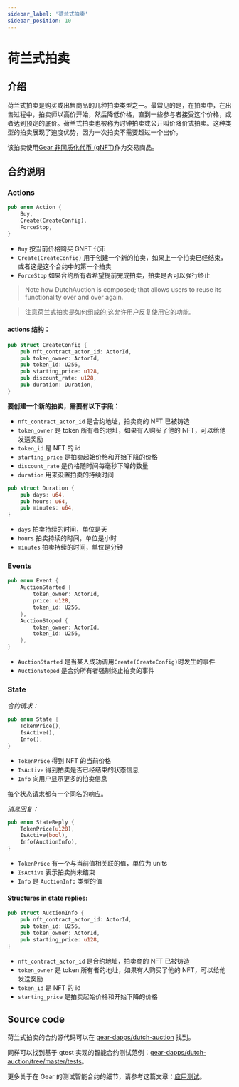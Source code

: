 ```yaml
---
sidebar_label: '荷兰式拍卖'
sidebar_position: 10
---
```


# 荷兰式拍卖

## 介绍

荷兰式拍卖是购买或出售商品的几种拍卖类型之一。最常见的是，在拍卖中，在出售过程中，拍卖师以高价开始，然后降低价格，直到一些参与者接受这个价格，或者达到预定的底价。荷兰式拍卖也被称为时钟拍卖或公开叫价降价式拍卖。这种类型的拍卖展现了速度优势，因为一次拍卖不需要超过一个出价。<br/>

该拍卖使用[Gear 非同质化代币 (gNFT)](/examples/gnft-721)作为交易商品。

## 合约说明

### Actions

```rust
pub enum Action {
    Buy,
    Create(CreateConfig),
    ForceStop,
}
```

- `Buy` 按当前价格购买 GNFT 代币
- `Create(CreateConfig)` 用于创建一个新的拍卖，如果上一个拍卖已经结束，或者这是这个合约中的第一个拍卖<br/>
- `ForceStop` 如果合约所有者希望提前完成拍卖，拍卖是否可以强行终止

> Note how DutchAuction is composed; that allows users to reuse its functionality over and over again.

> 注意荷兰式拍卖是如何组成的;这允许用户反复使用它的功能。

#### actions 结构：

```rust
pub struct CreateConfig {
    pub nft_contract_actor_id: ActorId,
    pub token_owner: ActorId,
    pub token_id: U256,
    pub starting_price: u128,
    pub discount_rate: u128,
    pub duration: Duration,
}
```

**要创建一个新的拍卖，需要有以下字段：**

- `nft_contract_actor_id` 是合约地址，拍卖商的 NFT 已被铸造
- `token_owner` 是 token 所有者的地址，如果有人购买了他的 NFT，可以给他发送奖励
- `token_id` 是 NFT 的 id
- `starting_price` 是拍卖起始价格和开始下降的价格
- `discount_rate` 是价格随时间每毫秒下降的数量
- `duration` 用来设置拍卖的持续时间

```rust
pub struct Duration {
    pub days: u64,
    pub hours: u64,
    pub minutes: u64,
}
```

- `days` 拍卖持续的时间，单位是天
- `hours` 拍卖持续的时间，单位是小时
- `minutes` 拍卖持续的时间，单位是分钟

### Events

```rust
pub enum Event {
    AuctionStarted {
        token_owner: ActorId,
        price: u128,
        token_id: U256,
    },
    AuctionStoped {
        token_owner: ActorId,
        token_id: U256,
    },
}
```

- `AuctionStarted` 是当某人成功调用`Create(CreateConfig)`时发生的事件
- `AuctionStoped` 是合约所有者强制终止拍卖的事件

### State

_合约请求：_

```rust
pub enum State {
    TokenPrice(),
    IsActive(),
    Info(),
}
```

- `TokenPrice` 得到 NFT 的当前价格
- `IsActive` 得到拍卖是否已经结束的状态信息
- `Info` 向用户显示更多的拍卖信息

每个状态请求都有一个同名的响应。

_消息回复：_

```rust
pub enum StateReply {
    TokenPrice(u128),
    IsActive(bool),
    Info(AuctionInfo),
}
```

- `TokenPrice` 有一个与当前值相关联的值，单位为 units
- `IsActive` 表示拍卖尚未结束
- `Info` 是 `AuctionInfo` 类型的值

#### Structures in state replies:

```rust
pub struct AuctionInfo {
    pub nft_contract_actor_id: ActorId,
    pub token_id: U256,
    pub token_owner: ActorId,
    pub starting_price: u128,
}
```

- `nft_contract_actor_id` 是合约地址，拍卖商的 NFT 已被铸造
- `token_owner` 是 token 所有者的地址，如果有人购买了他的 NFT，可以给他发送奖励
- `token_id` 是 NFT 的 id
- `starting_price` 是拍卖起始价格和开始下降的价格

## Source code

荷兰式拍卖的合约源代码可以在 [gear-dapps/dutch-auction](https://github.com/gear-dapps/dutch-auction) 找到。

同样可以找到基于 gtest 实现的智能合约测试范例：[gear-dapps/dutch-auction/tree/master/tests](https://github.com/gear-dapps/dutch-auction/tree/master/tests)。

更多关于在 Gear 的测试智能合约的细节，请参考这篇文章：[应用测试](https://wiki.gear-tech.io/zh-cn/developing-contracts/testing/)。

